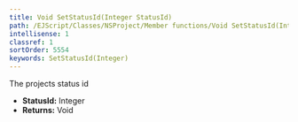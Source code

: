 ```yaml
---
title: Void SetStatusId(Integer StatusId)
path: /EJScript/Classes/NSProject/Member functions/Void SetStatusId(Integer p_0)
intellisense: 1
classref: 1
sortOrder: 5554
keywords: SetStatusId(Integer)
---
```



The projects status id



* **StatusId:** Integer
* **Returns:** Void


